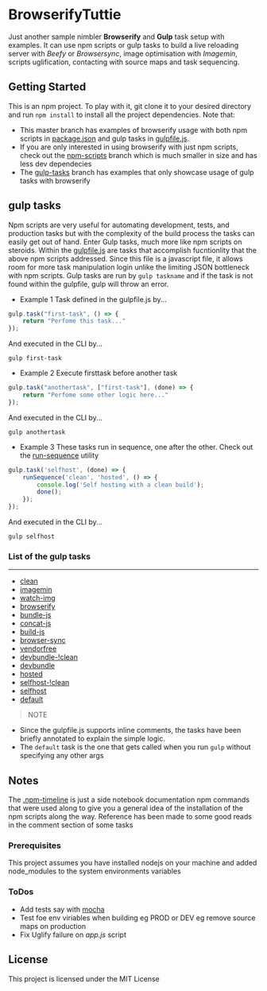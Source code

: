 # BrowserifyTuttie

Just another sample nimbler **Browserify** and **Gulp** task setup with examples. It can use npm scripts or gulp tasks to build a live reloading server with *Beefy* or *Browsersync*, image optimisation with *Imagemin*, scripts uglification, contacting with source maps and task sequencing.

## Getting Started

This is an npm project. To play with it, git clone it to your desired directory and run ```npm install``` to install all the project dependencies.
Note that: 
* This master branch has examples of browserify usage with both npm scripts in [package.json](package.json) and gulp tasks in [gulpfile.js](gulpfile.js).
* If you are only interested in using browserify with just npm scripts, check out the [npm-scripts](https://github.com/Sowed/BrowserifyTuttie/tree/5d955815c43ffc787446c5dbee44aab64628a1f4) branch which is much smaller in size and has less dev dependecies
* The [gulp-tasks](https://github.com/) branch has examples that only showcase usage of gulp tasks with browserify

## gulp tasks
Npm scripts are very useful for automating development, tests, and production tasks but with the complexity of the build process the tasks can easily get out of hand. Enter Gulp tasks, much more like npm scripts on steroids. Within the [gulpfile.js](gulpfile.js) are tasks that accomplish fucntionlity that the above npm scripts addressed. Since this file is a javascript file, it allows room for more task manipulation login unlike the limiting JSON bottleneck with npm scripts.
Gulp tasks are run by `gulp taskname` and if the task is not found within the gulpfile, gulp will throw an error.
* Example 1
Task defined in the gulpfile.js by...
```js
gulp.task("first-task", () => {
    return "Perfome this task..."
});
```
And executed in the CLI by...
```
gulp first-task
```

* Example 2
Execute firsttask before another task
```js
gulp.task("anothertask", ["first-task"], (done) => {
    return "Perfome some other logic here..."
});
```
And executed in the CLI by...
```
gulp anothertask
```

* Example 3
These tasks run in sequence, one after the other. Check out the [run-sequence](https://www.npmjs.com/package/run-sequence) utility
```js
gulp.task('selfhost', (done) => {
    runSequence('clean', 'hosted', () => {
        console.log('Self hosting with a clean build');
        done();
    });
});
```
And executed in the CLI by...
```
gulp selfhost
```

### List of the gulp tasks
---
* [clean](https://github.com/Sowed/BrowserifyTuttie/blob/9a16c8e18af63805358f4326fb0d4355f39933db/gulpfile.js#L97)
* [imagemin](https://github.com/Sowed/BrowserifyTuttie/blob/9a16c8e18af63805358f4326fb0d4355f39933db/gulpfile.js#L110)
* [watch-img](https://github.com/Sowed/BrowserifyTuttie/blob/9a16c8e18af63805358f4326fb0d4355f39933db/gulpfile.js#L122)
* [browserify](https://github.com/Sowed/BrowserifyTuttie/blob/9a16c8e18af63805358f4326fb0d4355f39933db/gulpfile.js#L158)
* [bundle-js](https://github.com/Sowed/BrowserifyTuttie/blob/9a16c8e18af63805358f4326fb0d4355f39933db/gulpfile.js#L179)
* [concat-js](https://github.com/Sowed/BrowserifyTuttie/blob/9a16c8e18af63805358f4326fb0d4355f39933db/gulpfile.js#L214)
* [build-js](https://github.com/Sowed/BrowserifyTuttie/blob/9a16c8e18af63805358f4326fb0d4355f39933db/gulpfile.js#L237)
* [browser-sync](https://github.com/Sowed/BrowserifyTuttie/blob/9a16c8e18af63805358f4326fb0d4355f39933db/gulpfile.js#L244)
* [vendorfree](https://github.com/Sowed/BrowserifyTuttie/blob/9a16c8e18af63805358f4326fb0d4355f39933db/gulpfile.js#L259)
* [devbundle-!clean](https://github.com/Sowed/BrowserifyTuttie/blob/9a16c8e18af63805358f4326fb0d4355f39933db/gulpfile.js#L270)
* [devbundle](https://github.com/Sowed/BrowserifyTuttie/blob/9a16c8e18af63805358f4326fb0d4355f39933db/gulpfile.js#L275)
* [hosted](https://github.com/Sowed/BrowserifyTuttie/blob/9a16c8e18af63805358f4326fb0d4355f39933db/gulpfile.js#L288)
* [selfhost-!clean](https://github.com/Sowed/BrowserifyTuttie/blob/9a16c8e18af63805358f4326fb0d4355f39933db/gulpfile.js#L296)
* [selfhost](https://github.com/Sowed/BrowserifyTuttie/blob/9a16c8e18af63805358f4326fb0d4355f39933db/gulpfile.js#L301)
* [default](https://github.com/Sowed/BrowserifyTuttie/blob/9a16c8e18af63805358f4326fb0d4355f39933db/gulpfile.js#L311)

>NOTE
* Since the gulpfile.js supports inline comments, the tasks have been briefly annotated to explain the simple logic.
* The `default` task is the one that gets called when you run `gulp` without specifying any other args

## Notes
The [.npm-timeline](.npm-timeline) is just a side notebook documentation npm commands that were used along to give you a general idea of the installation of the npm scripts along the way.
Reference has been made to some good reads in the comment section of some tasks

### Prerequisites
This project assumes you have installed nodejs on your machine and added node_modules to the system environments variables

### ToDos
* Add tests say with [mocha](https://www.npmjs.com/package/mocha)
* Test foe env viriables when building eg PROD or DEV eg remove source maps on production
* Fix Uglify failure on *app.js* script

## License
This project is licensed under the MIT License
